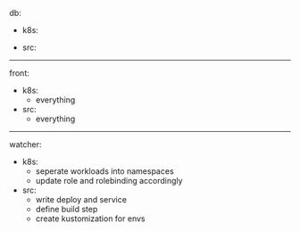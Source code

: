 db:
- k8s:

- src:
---
front:
- k8s:
    - everything
- src:
    - everything
---
watcher:
- k8s:
    - seperate workloads into namespaces
    - update role and rolebinding accordingly
- src:
    - write deploy and service
    - define build step
    - create kustomization for envs